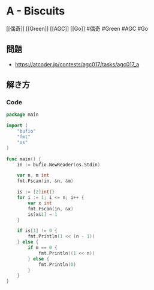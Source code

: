 # A - Biscuits
[[偶奇]] [[Green]] [[AGC]] [[Go]]
#偶奇 #Green #AGC #Go 

## 問題
- https://atcoder.jp/contests/agc017/tasks/agc017_a

## 解き方
### Code
```go
package main

import (
	"bufio"
	"fmt"
	"os"
)

func main() {
	in := bufio.NewReader(os.Stdin)

	var n, m int
	fmt.Fscan(in, &n, &m)

	is := [2]int{}
	for i := 1; i <= n; i++ {
		var x int
		fmt.Fscan(in, &x)
		is[x&1] = 1
	}

	if is[1] != 0 {
		fmt.Println(1 << (n - 1))
	} else {
		if m == 0 {
			fmt.Println((1 << n))
		} else {
			fmt.Println(0)
		}
	}
}
```